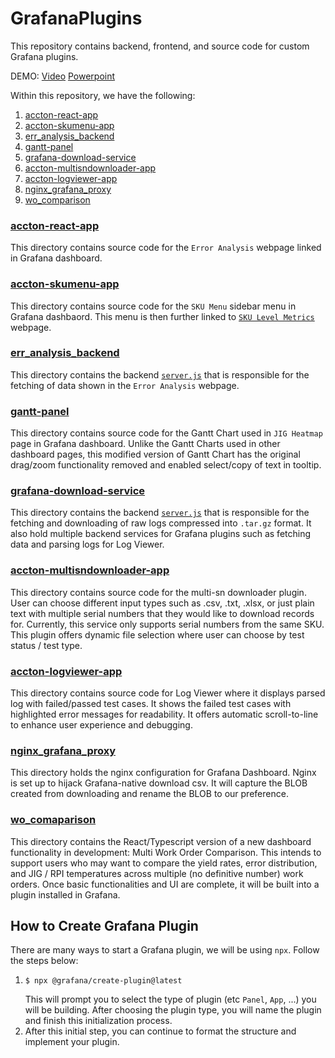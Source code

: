 # GrafanaPlugins

This repository contains backend, frontend, and source code for custom Grafana plugins.

DEMO: [Video](https://drive.google.com/file/d/1Q_NFriSFPqUjvDaOvSNTBLASRj-AE40s/view?usp=drivesdk)
 [Powerpoint](https://drive.google.com/file/d/1YWPod_hQDawSS-ZtEsZr415sCYvMYHFj/view?usp=drivesdk)

Within this repository, we have the following:
1. [accton-react-app](./accton-react-app/)
2. [accton-skumenu-app](./accton-skumenu-app/)
3. [err_analysis_backend](./error_analysis_backend/)
4. [gantt-panel](./gantt-panel/)
5. [grafana-download-service](./grafana-download-service/)
6. [accton-multisndownloader-app](./accton-multisndownloader-app/)
7. [accton-logviewer-app](./accton-logviewer-app/)
8. [nginx_grafana_proxy](./nginx_grafana_proxy/)
9. [wo_comparison](./wo_comparison/)


### [accton-react-app](./accton-react-app/)
This directory contains source code for the `Error Analysis` webpage linked in Grafana dashboard. 

### [accton-skumenu-app](./accton-skumenu-app/)
This directory contains source code for the `SKU Menu` sidebar menu in Grafana dashbaord. This menu is then further linked to [`SKU Level Metrics`](http://61.219.235.16:8136/d/2a2a2c67-e2cc-4523-8b5a-615e1cdb5e5d/sku-level?) webpage.

### [err_analysis_backend](./error_analysis_backend/)
This directory contains the backend [`server.js`](./error_analysis_backend/server.js) that is responsible for the fetching of data shown in the `Error Analysis` webpage.

### [gantt-panel](./gantt-panel/)
This directory contains source code for the Gantt Chart used in `JIG Heatmap` page in Grafana dashboard. Unlike the Gantt Charts used in other dashboard pages, this modified version of Gantt Chart has the original drag/zoom functionality removed and enabled select/copy of text in tooltip.

### [grafana-download-service](./grafana-download-service/)
This directory contains the backend [`server.js`](./grafana-download-service/server.js) that is responsible for the fetching and downloading of raw logs compressed into `.tar.gz` format. It also hold multiple backend services for Grafana plugins such as fetching data and parsing logs for Log Viewer.

### [accton-multisndownloader-app](./accton-multisndownloader-app/)
This directory contains source code for the multi-sn downloader plugin. User can choose different input types such as .csv, .txt, .xlsx, or just plain text with multiple serial numbers that they would like to download records for. Currently, this service only supports serial numbers from the same SKU. This plugin offers dynamic file selection where user can choose by test status / test type.

### [accton-logviewer-app](./accton-logviewer-app/)
This directory contains source code for Log Viewer where it displays parsed log with failed/passed test cases. It shows the failed test cases with highlighted error messages for readability. It offers automatic scroll-to-line to enhance user experience and debugging.

### [nginx_grafana_proxy](./nginx_grafana_proxy/)
This directory holds the nginx configuration for Grafana Dashboard. Nginx is set up to hijack Grafana-native download csv. It will capture the BLOB created from downloading and rename the BLOB to our preference.

### [wo_comaparison](./wo_comparison/)
This directory contains the React/Typescript version of a new dashboard functionality in development: Multi Work Order Comparison. This intends to support users who may want to compare the yield rates, error distribution, and JIG / RPI temperatures across multiple (no definitive number) work orders. Once basic functionalities and UI are complete, it will be built into a plugin installed in Grafana.

## How to Create Grafana Plugin
There are many ways to start a Grafana plugin, we will be using `npx`. Follow the steps below:
1.  ```
    $ npx @grafana/create-plugin@latest
    ```
    This will prompt you to select the type of plugin (etc `Panel`, `App`, ...) you will be building. After choosing the plugin type, you will name the plugin and finish this initialization process.
2. After this initial step, you can continue to format the structure and implement your plugin.
